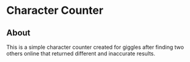 # Character Counter

## About
This is a simple character counter created for giggles after finding two others online that returned different and inaccurate results.

